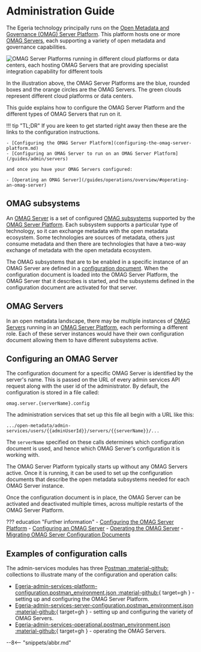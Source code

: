 <!-- SPDX-License-Identifier: CC-BY-4.0 -->
<!-- Copyright Contributors to the Egeria project. -->

# Administration Guide

The Egeria technology principally runs on the [Open Metadata and Governance (OMAG) Server Platform](/concepts/omag-server-platform). This platform hosts one or more [OMAG Servers](/concepts/omag-server), each supporting a variety of open metadata and governance capabilities.

![OMAG Server Platforms running in different cloud platforms or data centers, each hosting OMAG Servers that are providing specialist integration capability for different tools](/introduction/egeria-distributed-operation.svg)

In the illustration above, the OMAG Server Platforms are the blue, rounded boxes and the orange circles are the OMAG Servers. The green clouds represent different cloud platforms or data centers.

This guide explains how to configure the OMAG Server Platform and the different types of OMAG Servers that run on it.

!!! tip "TL;DR"
    If you are keen to get started right away then these are the links to the configuration instructions.

    - [Configuring the OMAG Server Platform](configuring-the-omag-server-platform.md)
    - [Configuring an OMAG Server to run on an OMAG Server Platform](/guides/admin/servers)

    and once you have your OMAG Servers configured:

    - [Operating an OMAG Server](/guides/operations/overview/#operating-an-omag-server)

## OMAG subsystems

An [OMAG Server](/concepts/omag-server) is a set of configured [OMAG subsystems](/concepts/omag-subsystem) supported by the [OMAG Server Platform](/concepts/omag-server-platform). Each subsystem supports a particular type of technology, so it can exchange metadata with the open metadata ecosystem. Some technologies are sources of metadata, others just consume metadata and then there are technologies that have a two-way exchange of metadata with the open metadata ecosystem.

The OMAG subsystems that are to be enabled in a specific instance of an OMAG Server are defined in a [configuration document](/concepts/configuration-document). When the configuration document is loaded into the OMAG Server Platform, the OMAG Server that it describes is started, and the subsystems defined in the configuration document are activated for that server.

## OMAG Servers

In an open metadata landscape, there may be multiple instances of [OMAG Servers](/concepts/omag-server) running in an [OMAG Server Platform](/concepts/omag-server-platform), each performing a different role. Each of these server instances would have their own configuration document allowing them to have different subsystems active.

## Configuring an OMAG Server

The configuration document for a specific OMAG Server is identified by the server's name. This is passed on the URL of every admin services API request along with the user id of the administrator. By default, the configuration is stored in a file called:

```
omag.server.{serverName}.config
```

The administration services that set up this file all begin with a URL like this:

```
.../open-metadata/admin-services/users/{{adminUserId}}/servers/{{serverName}}/...
```

The `serverName` specified on these calls determines which configuration document is used, and hence which OMAG Server's configuration it is working with.

The OMAG Server Platform typically starts up without any OMAG Servers active. Once it is running, it can be used to set up the configuration documents that describe the open metadata subsystems needed for each OMAG Server instance.

Once the configuration document is in place, the OMAG Server can be activated and deactivated multiple times, across multiple restarts of the OMAG Server Platform.

??? education "Further information"
    - [Configuring the OMAG Server Platform](/guides/admin/configuring-the-omag-server-platform)
    - [Configuring an OMAG Server](/guides/admin/servers)
    - [Operating the OMAG Server](/guides/operations/overview/#operating-an-omag-server)
    - [Migrating OMAG Server Configuration Documents](/guides/migration/migrating-configuration-documents)

## Examples of configuration calls

The admin-services modules has three [Postman :material-github:](/education/tutorials/postman-tutorial/overview) collections to illustrate many of the configuration and operation calls:

- [Egeria-admin-services-platform-configuration.postman_environment.json :material-github:](https://raw.githubusercontent.com/odpi/egeria/main/open-metadata-implementation/admin-services/Egeria-admin-services-platform-configuration.postman_collection.json){ target=gh } - setting up and configuring the OMAG Server Platform.
- [Egeria-admin-services-server-configuration.postman_environment.json :material-github:](https://raw.githubusercontent.com/odpi/egeria/main/open-metadata-implementation/admin-services/Egeria-admin-services-server-configuration.postman_collection.json){ target=gh } - setting up and configuring the variety of OMAG Servers.
- [Egeria-admin-services-operational.postman_environment.json :material-github:](https://raw.githubusercontent.com/odpi/egeria/main/open-metadata-implementation/admin-services/Egeria-admin-services-operational.postman_collection.json){ target=gh } - operating the OMAG Servers.

--8<-- "snippets/abbr.md"
